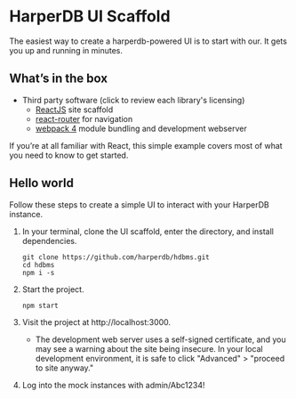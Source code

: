 # HarperDB UI Scaffold
The easiest way to create a harperdb-powered UI is to start with our. It gets you up and running in minutes.


## What’s in the box

- Third party software (click to review each library's licensing)
    - [ReactJS](https://reactjs.org/) site scaffold
    - [react-router](https://reacttraining.com/react-router/) for navigation
    - [webpack 4](https://webpack.js.org/) module bundling and development webserver

If you’re at all familiar with React, this simple example covers most of what you need to know to get started.


## Hello world

Follow these steps to create a simple UI to interact with your HarperDB instance.

1. In your terminal, clone the UI scaffold, enter the directory, and install dependencies.
    ```
    git clone https://github.com/harperdb/hdbms.git
    cd hdbms
    npm i -s
    ```

1. Start the project.
    ```
    npm start
    ```

1. Visit the project at http://localhost:3000.
    - The development web server uses a self-signed certificate, and you may see a warning about the site being insecure. In your local development environment, it is safe to click "Advanced" > "proceed to site anyway."

1. Log into the mock instances with admin/Abc1234!
